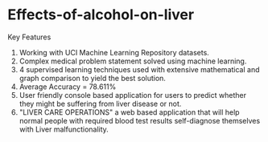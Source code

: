 # Effects-of-alcohol-on-liver

Key Features
1. Working with UCI Machine Learning Repository datasets.
2. Complex medical problem statement solved using machine learning.
3. 4 supervised learning techniques used with extensive mathematical and graph comparison to yield the best solution.
4. Average Accuracy = 78.611%
5. User friendly console based application for users to predict whether they might be suffering from liver disease or not.
6. "LIVER CARE OPERATIONS" a web based application that will help normal people with required blood test results self-diagnose themselves with Liver malfunctionality.
